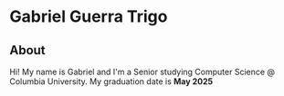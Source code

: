 <!---
Trigozord/Trigozord is a ✨ special ✨ repository because its `README.md` (this file) appears on your GitHub profile.
You can click the Preview link to take a look at your changes.
--->
# Gabriel Guerra Trigo

## About
Hi! My name is Gabriel and I'm a Senior studying Computer Science @ Columbia University. My graduation date is **May 2025**
